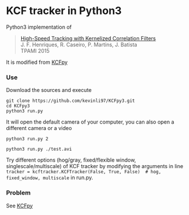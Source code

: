 # KCF tracker in Python3

Python3 implementation of
> [High-Speed Tracking with Kernelized Correlation Filters](http://www.robots.ox.ac.uk/~joao/publications/henriques_tpami2015.pdf)<br>
> J. F. Henriques, R. Caseiro, P. Martins, J. Batista<br>
> TPAMI 2015

It is modified from [KCFpy](https://github.com/uoip/KCFpy) 

### Use
Download the sources and execute
```shell
git clone https://github.com/kevinli97/KCFpy3.git
cd KCFpy3
python3 run.py
```
It will open the default camera of your computer, you can also open a different camera or a video
```shell
python3 run.py 2
```
```shell
python3 run.py ./test.avi  
```
Try different options (hog/gray, fixed/flexible window, singlescale/multiscale) of KCF tracker by modifying the arguments in line `tracker = kcftracker.KCFTracker(False, True, False)  # hog, fixed_window, multiscale` in run.py.


### Problem
See [KCFpy](https://github.com/uoip/KCFpy)

